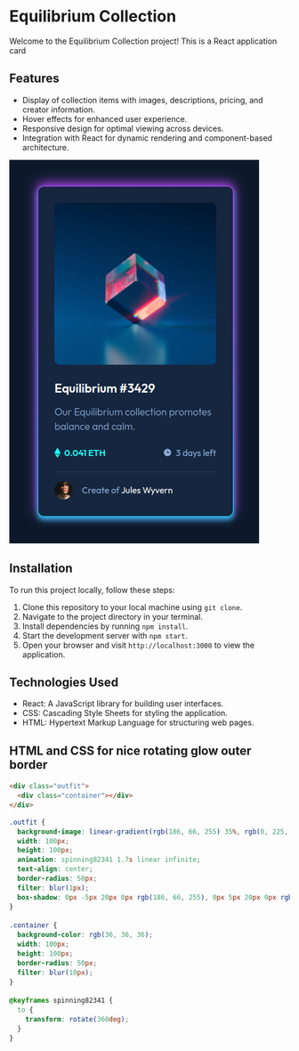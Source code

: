 # Equilibrium Collection

Welcome to the Equilibrium Collection project! This is a React application card

## Features

- Display of collection items with images, descriptions, pricing, and creator information.
- Hover effects for enhanced user experience.
- Responsive design for optimal viewing across devices.
- Integration with React for dynamic rendering and component-based architecture.

![Screenshot](public/screenshot.png)

## Installation

To run this project locally, follow these steps:

1. Clone this repository to your local machine using `git clone`.
2. Navigate to the project directory in your terminal.
3. Install dependencies by running `npm install`.
4. Start the development server with `npm start`.
5. Open your browser and visit `http://localhost:3000` to view the application.

## Technologies Used

- React: A JavaScript library for building user interfaces.
- CSS: Cascading Style Sheets for styling the application.
- HTML: Hypertext Markup Language for structuring web pages.

## HTML and CSS for nice rotating glow outer border

```html
<div class="outfit">
  <div class="container"></div>
</div>
```

```css
.outfit {
  background-image: linear-gradient(rgb(186, 66, 255) 35%, rgb(0, 225, 255));
  width: 100px;
  height: 100px;
  animation: spinning82341 1.7s linear infinite;
  text-align: center;
  border-radius: 50px;
  filter: blur(1px);
  box-shadow: 0px -5px 20px 0px rgb(186, 66, 255), 0px 5px 20px 0px rgb(0, 225, 255);
}

.container {
  background-color: rgb(36, 36, 36);
  width: 100px;
  height: 100px;
  border-radius: 50px;
  filter: blur(10px);
}

@keyframes spinning82341 {
  to {
    transform: rotate(360deg);
  }
}
```
